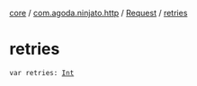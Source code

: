 [core](../../index.md) / [com.agoda.ninjato.http](../index.md) / [Request](index.md) / [retries](./retries.md)

# retries

`var retries: `[`Int`](https://kotlinlang.org/api/latest/jvm/stdlib/kotlin/-int/index.html)